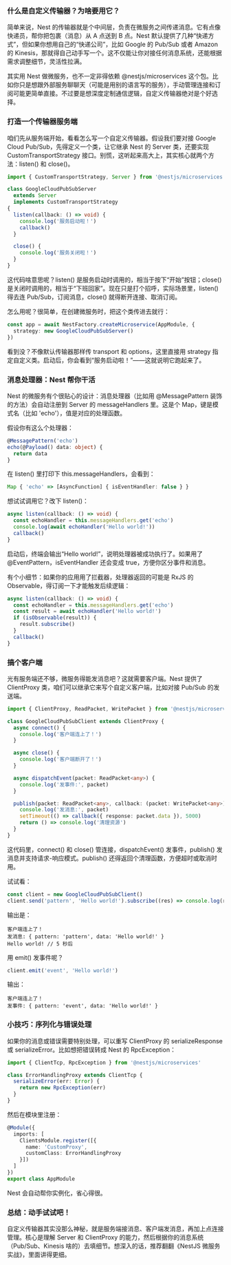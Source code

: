 ### 什么是自定义传输器？为啥要用它？

简单来说，Nest 的传输器就是个中间层，负责在微服务之间传递消息。它有点像快递员，帮你把包裹（消息）从 A 点送到 B 点。Nest 默认提供了几种“快递方式”，但如果你想用自己的“快递公司”，比如 Google 的 Pub/Sub 或者 Amazon 的 Kinesis，那就得自己动手写一个。这不仅能让你对接任何消息系统，还能根据需求调整细节，灵活性拉满。

其实用 Nest 做微服务，也不一定非得依赖 @nestjs/microservices 这个包。比如你只是想跟外部服务聊聊天（可能是用别的语言写的服务），手动管理连接和订阅可能更简单直接。不过要是想深度定制通信逻辑，自定义传输器绝对是个好选择。



### 打造一个传输器服务端

咱们先从服务端开始，看看怎么写一个自定义传输器。假设我们要对接 Google Cloud Pub/Sub，先得定义一个类，让它继承 Nest 的 Server 类，还要实现 CustomTransportStrategy 接口。别慌，这听起来高大上，其实核心就两个方法：listen() 和 close()。

```ts
import { CustomTransportStrategy, Server } from '@nestjs/microservices'

class GoogleCloudPubSubServer
  extends Server
  implements CustomTransportStrategy
{
  listen(callback: () => void) {
    console.log('服务启动啦！')
    callback()
  }

  close() {
    console.log('服务关闭啦！')
  }
}
```

这代码啥意思呢？listen() 是服务启动时调用的，相当于按下“开始”按钮；close() 是关闭时调用的，相当于“下班回家”。现在只是打个招呼，实际场景里，listen() 得去连 Pub/Sub，订阅消息，close() 就得断开连接、取消订阅。

怎么用呢？很简单，在创建微服务时，把这个类传进去就行：

```ts
const app = await NestFactory.createMicroservice(AppModule, {
  strategy: new GoogleCloudPubSubServer()
})
```

看到没？不像默认传输器那样传 transport 和 options，这里直接用 strategy 指定自定义类。启动后，你会看到“服务启动啦！”——这就说明它跑起来了。



### 消息处理器：Nest 帮你干活

Nest 的微服务有个很贴心的设计：消息处理器（比如用 @MessagePattern 装饰的方法）会自动注册到 Server 的 messageHandlers 里。这是个 Map，键是模式名（比如 'echo'），值是对应的处理函数。

假设你有这么个处理器：

```ts
@MessagePattern('echo')
echo(@Payload() data: object) {
  return data
}
```

在 listen() 里打印下 this.messageHandlers，会看到：

```ts
Map { 'echo' => [AsyncFunction] { isEventHandler: false } }
```

想试试调用它？改下 listen()：

```ts
async listen(callback: () => void) {
  const echoHandler = this.messageHandlers.get('echo')
  console.log(await echoHandler('Hello world!'))
  callback()
}
```

启动后，终端会输出“Hello world!”，说明处理器被成功执行了。如果用了 @EventPattern，isEventHandler 还会变成 true，方便你区分事件和消息。

有个小细节：如果你的应用用了拦截器，处理器返回的可能是 RxJS 的 Observable，得订阅一下才能触发后续逻辑：

```ts
async listen(callback: () => void) {
  const echoHandler = this.messageHandlers.get('echo')
  const result = await echoHandler('Hello world!')
  if (isObservable(result)) {
    result.subscribe()
  }
  callback()
}
```



### 搞个客户端

光有服务端还不够，微服务得能发消息吧？这就需要客户端。Nest 提供了 ClientProxy 类，咱们可以继承它来写个自定义客户端，比如对接 Pub/Sub 的发送端。

```ts
import { ClientProxy, ReadPacket, WritePacket } from '@nestjs/microservices'

class GoogleCloudPubSubClient extends ClientProxy {
  async connect() {
    console.log('客户端连上了！')
  }

  async close() {
    console.log('客户端断开了！')
  }

  async dispatchEvent(packet: ReadPacket<any>) {
    console.log('发事件:', packet)
  }

  publish(packet: ReadPacket<any>, callback: (packet: WritePacket<any>) => void) {
    console.log('发消息:', packet)
    setTimeout(() => callback({ response: packet.data }), 5000)
    return () => console.log('清理资源')
  }
}
```

这代码里，connect() 和 close() 管连接，dispatchEvent() 发事件，publish() 发消息并支持请求-响应模式。publish() 还得返回个清理函数，方便超时或取消时用。

试试看：

```ts
const client = new GoogleCloudPubSubClient()
client.send('pattern', 'Hello world!').subscribe((res) => console.log(res))
```

输出是：

```text
客户端连上了！
发消息: { pattern: 'pattern', data: 'Hello world!' }
Hello world! // 5 秒后
```

用 emit() 发事件呢？

```ts
client.emit('event', 'Hello world!')
```

输出：

```text
客户端连上了！
发事件: { pattern: 'event', data: 'Hello world!' }
```



### 小技巧：序列化与错误处理

如果你的消息或错误需要特别处理，可以重写 ClientProxy 的 serializeResponse 或 serializeError。比如想把错误转成 Nest 的 RpcException：

```ts
import { ClientTcp, RpcException } from '@nestjs/microservices'

class ErrorHandlingProxy extends ClientTcp {
  serializeError(err: Error) {
    return new RpcException(err)
  }
}
```

然后在模块里注册：

```ts
@Module({
  imports: [
    ClientsModule.register([{
      name: 'CustomProxy',
      customClass: ErrorHandlingProxy
    }])
  ]
})
export class AppModule
```

Nest 会自动帮你实例化，省心得很。



### 总结：动手试试吧！

自定义传输器其实没那么神秘，就是服务端接消息、客户端发消息，再加上点连接管理。核心是理解 Server 和 ClientProxy 的能力，然后根据你的消息系统（Pub/Sub、Kinesis 啥的）去填细节。想深入的话，推荐翻翻《NestJS 微服务实战》，里面讲得更细。